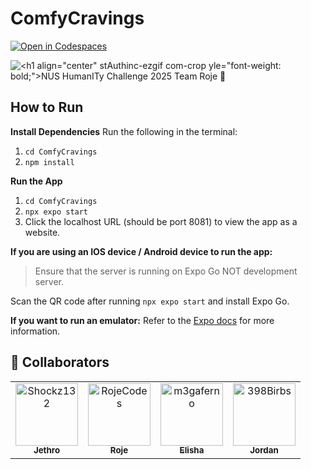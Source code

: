 # ComfyCravings
[![Open in Codespaces](https://classroom.github.com/assets/launch-codespace-2972f46106e565e64193e422d61a12cf1da4916b45550586e14ef0a7c637dd04.svg)](https://classroom.github.com/open-in-codespaces?assignment_repo_id=15369236)

![<h1 align="center" st![Authinc-ezgif com-crop](https://github.com/user-attachments/assets/dbddb0dc-7ebe-45cf-b389-81364898201c)
yle="font-weight: bold;">NUS HumanITy Challenge 2025 Team Roje 📃</h1>](https://github.com/user-attachments/assets/4bdfb4ec-6660-4350-b2f1-26ce61fcf9ed)

## How to Run

**Install Dependencies**
Run the following in the terminal:
1. <code>cd ComfyCravings</code>
2. <code>npm install</code>

**Run the App**
1. <code>cd ComfyCravings</code> 
2. <code>npx expo start</code>
3. Click the localhost URL (should be port 8081) to view the app as a website.

**If you are using an IOS device / Android device to run the app:**
> Ensure that the server is running on Expo Go NOT development server. 

Scan the QR code after running <code>npx expo start</code> and install Expo Go.

**If you want to run an emulator:**
Refer to the [Expo docs](https://docs.expo.dev/workflow/android-studio-emulator/) for more information.

<h2 id="colab">🤝 Collaborators</h2>
<table>
<tr>

<td align="center">
<a href="https://github.com/Shockz132">
<img src="https://avatars.githubusercontent.com/u/77573058?v=4" width="100px;" alt="Shockz132"/><br>
<sub>
<b>Jethro</b>
</sub>
</a>
</td>

<td align="center">
<a href="https://github.com/RojeCodes">
<img src="https://avatars.githubusercontent.com/u/148307081?v=4" width="100px;" alt="RojeCodes"/><br>
<sub>
<b>Roje</b>
</sub>
</a>
</td>

<td align="center">
<a href="https://github.com/m3gaferno">
<img src="https://avatars.githubusercontent.com/u/206553468?v=4" width="100px;" alt="m3gaferno"/><br>
<sub>
<b>Elisha</b>
</sub>
</a>
</td>

<td align="center">
<a href="https://github.com/398Birbs">
<img src="https://avatars.githubusercontent.com/u/207862305?v=4" width="100px;" alt="398Birbs"/><br>
<sub>
<b>Jordan</b>
</sub>
</a>
</td>

</tr>
</table>
